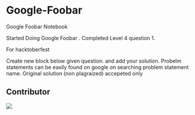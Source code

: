 # Google-Foobar
Google Foobar Notebook


Started Doing Google Foobar . Completed Level 4 question 1.

For hacktoberfest

Create new block below given question. and add your solution.
Probelm statements can be easily found on google on searching problem statement name.
Original solution (non plagraized) accepeted only

## Contributor

<a href="https://github.com/abhijtigawai/Google_Foobar_Challenge/graphs/contributors">
  <img src="https://contrib.rocks/image?repo=abhijitgawai/Google_Foobar_Challenge" />
</a>
